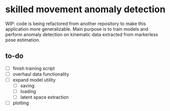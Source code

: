 # skilled movement anomaly detection
WIP: code is being refactored from another repository to make this application more generalizable. Main purpose is to train models and perform anomaly detection on kinematic data extracted from markerless pose estimation.

## to-do
- [ ] finish training script
- [ ] overhaul data functionality
- [ ] expand model utility
  - [ ] saving
  - [ ] loading
  - [ ] latent space extraction
- [ ] plotting